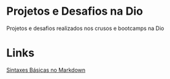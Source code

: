 # Projetos e Desafios na Dio
Projetos e desafios realizados nos crusos e bootcamps na Dio


# Links
[Sintaxes Básicas no Markdown](https://markdown.net.br/sintaxe-basica/)
